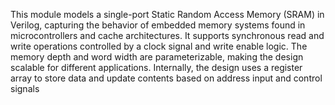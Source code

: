 This module models a single-port Static Random Access Memory (SRAM) in Verilog, capturing the behavior of embedded memory systems found in microcontrollers and cache architectures. It supports synchronous read and write operations controlled by a clock signal and write enable logic. The memory depth and word width are parameterizable, making the design scalable for different applications. Internally, the design uses a register array to store data and update contents based on address input and control signals
